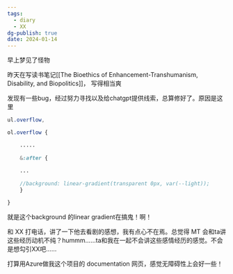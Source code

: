 ```yaml
---
tags:
  - diary
  - XX
dg-publish: true
date: 2024-01-14
---
```

早上梦见了怪物

昨天在写读书笔记[[The Bioethics of Enhancement-Transhumanism, Disability, and Biopolitics]]， 写得相当爽

发现有一些bug，经过努力寻找以及给chatgpt提供线索，总算修好了。原因是这里

```scss
ul.overflow,

ol.overflow {

	.....
	
	&:after {
	
	...
	
	//background: linear-gradient(transparent 0px, var(--light));
	}

}
```

就是这个background  的linear gradient在搞鬼！啊！

和 XX 打电话，讲了一下他去看剧的感想，我有点心不在焉。总觉得 MT 会和ta讲这些经历动机不纯？hummm……ta和我在一起不会讲这些感情经历的感觉。不会是想勾引XX吧…… 

打算用Azure做我这个项目的 documentation 网页，感觉无障碍性上会好一些！